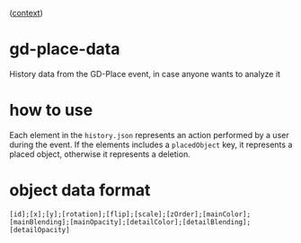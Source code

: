 ([context](https://youtu.be/XZXZGOkJ92w))

# gd-place-data
History data from the GD-Place event, in case anyone wants to analyze it

# how to use
Each element in the `history.json` represents an action performed by a user during the event.
If the elements includes a `placedObject` key, it represents a placed object, otherwise it represents a deletion.

# object data format
`[id];[x];[y];[rotation];[flip];[scale];[zOrder];[mainColor];[mainBlending];[mainOpacity];[detailColor];[detailBlending];[detailOpacity]`